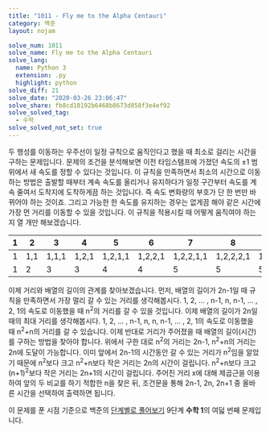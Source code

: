 ```yaml
---
title: "1011 - Fly me to the Alpha Centauri"
category: 백준
layout: nojam

solve_num: 1011
solve_name: Fly me to the Alpha Centauri
solve_lang:
  name: Python 3
  extension: .py
  highlight: python
solve_diff: 21
solve_date: "2020-03-26 23:06:47"
solve_share: fb8cd10192b6468b8673d858f3e4ef92
solve_solved_tag:
  - 수학
solve_solved_not_set: true
---
```


두 행성를 이동하는 우주선이 일정 규칙으로 움직인다고 했을 때 최소로 걸리는 시간을 구하는 문제입니다. 문제의 조건을 분석해보면 이전 타임스탬프에 가졌던 속도의 ±1 범위에서 새 속도를 정할 수 있다는 것입니다. 이 규칙을 만족하면서 최소의 시간으로 이동하는 방법은 출발할 때부터 계속 속도를 올리거나 유지하다가 일정 구간부터 속도를 계속 줄여서 도착지에 도착하게끔 하는 것입니다. 즉 속도 변화량의 부호가 단 한 번만 바뀌어야 하는 것이죠. 그리고 가능한 한 속도를 유지하는 경우는 없게끔 해야 같은 시간에 가장 먼 거리를 이동할 수 있을 것입니다. 이 규칙을 적용시킬 때 어떻게 움직여야 하는지 열 개만 해보겠습니다.

|1|2|3|4|5|6|7|8|9|10|
|-|-|-|-|-|-|-|-|-|-|
|1|1,1|1,1,1|1,2,1|1,2,1,1|1,2,2,1|1,2,2,1,1|1,2,2,2,1|1,2,3,2,1|1,2,3,2,1,1|
|1|2|3|3|4|4|5|5|5|6|

이제 거리와 배열의 길이의 관계를 찾아보겠습니다. 먼저, 배열의 길이가 2n-1일 때 규칙을 만족하면서 가장 멀리 갈 수 있는 거리를 생각해봅시다. 1, 2, ... , n-1, n, n-1, ... , 2, 1의 속도로 이동했을 때 n<sup>2</sup>의 거리를 갈 수 있을 것입니다. 이제 배열의 길이가 2n일 때의 최대 거리를 생각해봅시다. 1, 2, ... , n-1, n, n, n-1, ... , 2, 1의 속도로 이동했을 때 n<sup>2</sup>+n의 거리를 갈 수 있습니다. 이제 반대로 거리가 주어졌을 때 배열의 길이(시간)를 구하는 방법을 찾아야 합니다. 위에서 구한 대로 n<sup>2</sup>의 거리는 2n-1, n<sup>2</sup>+n의 거리는 2n에 도달이 가능합니다. 이미 앞에서 2n-1의 시간동안 갈 수 있는 거리가 n<sup>2</sup>임을 알았기 때문에 n<sup>2</sup>보다 크고 n<sup>2</sup>+n보다 작은 거리는 2n의 시간이 걸립니다. n<sup>2</sup>+n보다 크고 (n+1)<sup>2</sup>보다 작은 거리는 2n+1의 시간이 걸립니다. 주어진 거리 x에 대해 제곱근을 이용하여 앞의 두 비교를 하기 적합한 n을 찾은 뒤, 조건문을 통해 2n-1, 2n, 2n+1 중 올바른 시간을 선택하여 출력하면 됩니다.

이 문제를 푼 시점 기준으로 백준의 [단계별로 풀어보기](http://noj.am/p/s) 9단계 **수학 1**의 여덟 번째 문제입니다.
